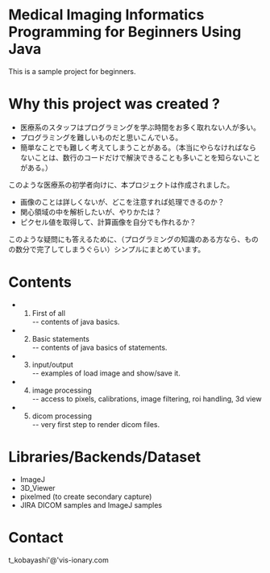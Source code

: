# Medical Imaging Informatics Programming for Beginners Using Java

This is a sample project for beginners.

# Why this project was created ?

- 医療系のスタッフはプログラミングを学ぶ時間をお多く取れない人が多い。
- プログラミングを難しいものだと思いこんでいる。
- 簡単なことでも難しく考えてしまうことがある。（本当にやらなければならないことは、数行のコードだけで解決できることも多いことを知らないことがある。）  
  
このような医療系の初学者向けに、本プロジェクトは作成されました。  
- 画像のことは詳しくないが、どこを注意すれば処理できるのか？
- 関心領域の中を解析したいが、やりかたは？
- ピクセル値を取得して、計算画像を自分でも作れるか？
  
このような疑問にも答えるために、（プログラミングの知識のある方なら、ものの数分で完了してしまうぐらい）シンプルにまとめています。  

# Contents

- 1. First of all  
-- contents of java basics.  
- 2. Basic statements  
-- contents of java basics of statements.  
- 3. input/output  
-- examples of load image and show/save it.  
- 4. image processing  
-- access to pixels, calibrations, image filtering, roi handling, 3d view  
- 5. dicom processing  
-- very first step to render dicom files.   

# Libraries/Backends/Dataset

- ImageJ
- 3D_Viewer
- pixelmed (to create secondary capture)
- JIRA DICOM samples and ImageJ samples

# Contact

t_kobayashi'@'vis-ionary.com
